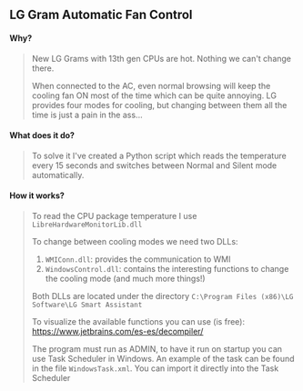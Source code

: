 ## LG Gram Automatic Fan Control

#### Why?
> New LG Grams with 13th gen CPUs are hot. Nothing we can't change there.
> 
> When connected to the AC, even normal browsing will keep the cooling fan ON most of the time which can be quite annoying. LG provides four modes for cooling, but changing between them all the time is just a pain in the ass...

#### What does it do?
> To solve it I've created a Python script which reads the temperature every 15 seconds and switches between Normal and Silent mode automatically.

#### How it works?
> To read the CPU package temperature I use `LibreHardwareMonitorLib.dll`
>
> To change between cooling modes we need two DLLs:
> 1. `WMIConn.dll`: provides the communication to WMI
> 1. `WindowsControl.dll`: contains the interesting functions to change the cooling mode (and much more things!)
>
> Both DLLs are located under the directory `C:\Program Files (x86)\LG Software\LG Smart Assistant`
>
> To visualize the available functions you can use (is free): https://www.jetbrains.com/es-es/decompiler/
>
> The program must run as ADMIN, to have it run on startup you can use Task Scheduler in Windows. An example of the task can be found in the file `WindowsTask.xml`. You can import it directly into the Task Scheduler
